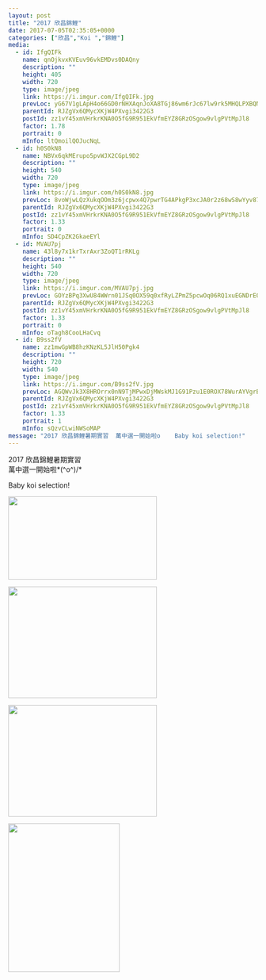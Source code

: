```yaml
---
layout: post
title: "2017 欣昌錦鯉" 
date: 2017-07-05T02:35:05+0000 
categories: ["欣昌","Koi ","錦鯉"] 
media:
  - id: IfgQIFk
    name: qnOjkvxKVEuv96vkEMDvs0DAQny
    description: ""   
    height: 405
    width: 720
    type: image/jpeg
    link: https://i.imgur.com/IfgQIFk.jpg
    prevLoc: yG67V1gLApH4o66GD0rNHXAqnJoXA8TGj86wm6rJc67lw9rk5MHQLPXBQNQ3uz1lOMR5wpF5QGPXjO2qSYoXgkPMMVcEAklr1lMZU32kkMOJ8EfMrWyJpYZLUPvELkGgYkF7MvJrovmvSKQR0gEKogCpLpGnqqLZuW9O8W01KgfvAAwgJxrmip3jEKK5NLs4gnX1gmkEsnY8E8OzAOTGM06mQmMAfLBk6Q84NPimzD59XRGlHm8lMMDo84CGyDG9mlEVuE1
    parentId: RJZgVx6QMycXKjW4PXvgi3422G3
    postId: zz1vY45xmVHrkrKNA0O5fG9R951EkVfmEYZ8GRzOSgow9vlgPVtMpJl8
    factor: 1.78
    portrait: 0
    mInfo: ltQmoilQOJucNqL
  - id: h0S0kN8
    name: NBVx6qkMErupo5pvWJX2CGpL9D2
    description: ""   
    height: 540
    width: 720
    type: image/jpeg
    link: https://i.imgur.com/h0S0kN8.jpg
    prevLoc: 8voWjwLQzXukqOOm3z6jcpwx4Q7pwrTG4APkgP3xcJA0r2z68wS8wYyv878xI8w2zwKjGQTZgG0VPN8yfOjJn1MJJJhw2Mm7L57nSxVjjZkzMZCwDjK3VrwkFKp7Drk3OJcYQ40NPgRDsoBNBM7wlDtQoj3E6ojXFgzJAg028qfWjjANYgO0tJW1Evvq8GFz8grxKEPEU9yN21NL7XHgM5BP504kT838RPXK5Ei8mvKX993jhR422RJEXQClw3k38G62Hx2
    parentId: RJZgVx6QMycXKjW4PXvgi3422G3
    postId: zz1vY45xmVHrkrKNA0O5fG9R951EkVfmEYZ8GRzOSgow9vlgPVtMpJl8
    factor: 1.33
    portrait: 0
    mInfo: SD4CpZK2GkaeEYl
  - id: MVAU7pj
    name: 43l8y7x1krTxrAxr3ZoQT1rRKLg
    description: ""   
    height: 540
    width: 720
    type: image/jpeg
    link: https://i.imgur.com/MVAU7pj.jpg
    prevLoc: GOYzBPq3XwU84WWrn01JSq0OX59q0xfRyLZPmZ5pcwOq06RQ1xuEGNDrE0EQTXrgAr5kyluE398yPNKrCVoj3Arw54cR60ym5LQ9iqyLLGNRr3toZQwn2w75SQ423Xm1kwU3lGOjlGgnCNGlErk4XRHPXBlQ3Dj6CO0jxOJ36XIj11A7QXqEhAQx1RRrJBI7m2JL88J5FGJLwo6M31Uxo9lynxY0cJYk4GyPEjT931MKkODytr8W76yzPOfMADZOGyJ3uNO
    parentId: RJZgVx6QMycXKjW4PXvgi3422G3
    postId: zz1vY45xmVHrkrKNA0O5fG9R951EkVfmEYZ8GRzOSgow9vlgPVtMpJl8
    factor: 1.33
    portrait: 0
    mInfo: oTagh8CooLHaCvq
  - id: B9ss2fV
    name: zz1mwGpWB8hzKNzKL5JlH50Pgk4
    description: ""   
    height: 720
    width: 540
    type: image/jpeg
    link: https://i.imgur.com/B9ss2fV.jpg
    prevLoc: AGQWvJk3X8HROrrx0nN9TjMPwxDjMWskMJ1G91Pzu1E0ROX78WurAYVgrBrMiLXW9E4AwgIDZk6g5PW7Sy35G6ryB8c8rV2YEWrNF6zBBMXGEwIXryG13xwlCqWkr5M9nwF3YD79B4R8HxRjwWgG21HABLlZr9oNu1xB01jEOPINPP6kv97wFvYKDBBr17sNrAvW2q7VTKJjNLm2lkSrQ3Z8nB0LiOx19O7Z55HBrq36WlZETmPB1gj2KBh5OBKORRMlU7Z
    parentId: RJZgVx6QMycXKjW4PXvgi3422G3
    postId: zz1vY45xmVHrkrKNA0O5fG9R951EkVfmEYZ8GRzOSgow9vlgPVtMpJl8
    factor: 1.33
    portrait: 1
    mInfo: sQzvCLwiNWSoMAP
message: "2017 欣昌錦鯉暑期實習  萬中選一開始啦o    Baby koi selection!"
---
```


2017 欣昌錦鯉暑期實習  
萬中選一開始啦*\(^o^)/*  
  
Baby koi selection!


[//]: #media:  
<a href="https://i.imgur.com/IfgQIFk.jpg"><img src="https://i.imgur.com/IfgQIFk.jpg" height="168" width="300" /></a> 
  

<a href="https://i.imgur.com/h0S0kN8.jpg"><img src="https://i.imgur.com/h0S0kN8.jpg" height="225" width="300" /></a> 
  

<a href="https://i.imgur.com/MVAU7pj.jpg"><img src="https://i.imgur.com/MVAU7pj.jpg" height="225" width="300" /></a> 
  

<a href="https://i.imgur.com/B9ss2fV.jpg"><img src="https://i.imgur.com/B9ss2fV.jpg" height="300" width="225" /></a> 
 
